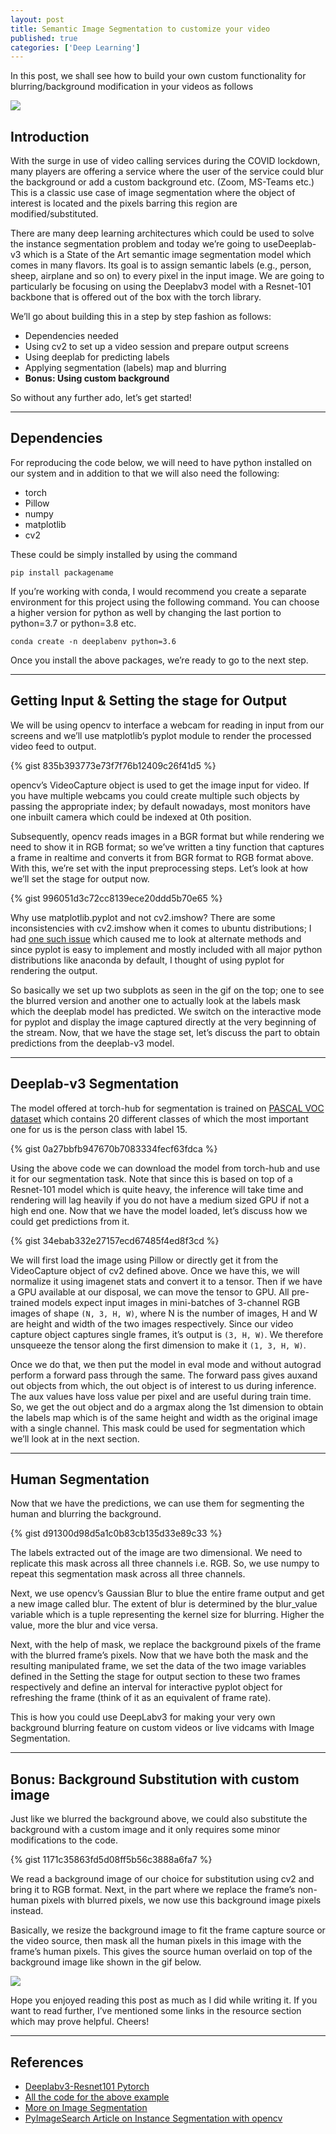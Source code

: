 ```yaml
---
layout: post
title: Semantic Image Segmentation to customize your video
published: true
categories: ['Deep Learning']
---
```


In this post, we shall see how to build your own custom functionality for blurring/background modification in your videos as follows

![](https://miro.medium.com/max/700/1*AqTqAMZTkVi9711Yj6WFuA.gif)

## Introduction

With the surge in use of video calling services during the COVID lockdown, many players are offering a service where the user of the service could blur the background or add a custom background etc. (Zoom, MS-Teams etc.) This is a classic use case of image segmentation where the object of interest is located and the pixels barring this region are modified/substituted.

There are many deep learning architectures which could be used to solve the instance segmentation problem and today we’re going to useDeeplab-v3 which is a State of the Art semantic image segmentation model which comes in many flavors. Its goal is to assign semantic labels (e.g., person, sheep, airplane and so on) to every pixel in the input image. We are going to particularly be focusing on using the Deeplabv3 model with a Resnet-101 backbone that is offered out of the box with the torch library.

We’ll go about building this in a step by step fashion as follows:
- Dependencies needed
- Using cv2 to set up a video session and prepare output screens
- Using deeplab for predicting labels
- Applying segmentation (labels) map and blurring
- **Bonus: Using custom background**

So without any further ado, let’s get started!

<hr>

## Dependencies

For reproducing the code below, we will need to have python installed on our system and in addition to that we will also need the following:

- torch
- Pillow
- numpy
- matplotlib
- cv2

These could be simply installed by using the command

```
pip install packagename
```

If you’re working with conda, I would recommend you create a separate environment for this project using the following command. You can choose a higher version for python as well by changing the last portion to python=3.7 or python=3.8 etc.

```
conda create -n deeplabenv python=3.6
```

Once you install the above packages, we’re ready to go to the next step.

<hr>

## Getting Input & Setting the stage for Output

We will be using opencv to interface a webcam for reading in input from our screens and we’ll use matplotlib’s pyplot module to render the processed video feed to output.

{% gist 835b393773e73f7f76b12409c26f41d5 %}

opencv’s VideoCapture object is used to get the image input for video. If you have multiple webcams you could create multiple such objects by passing the appropriate index; by default nowadays, most monitors have one inbuilt camera which could be indexed at 0th position.

Subsequently, opencv reads images in a BGR format but while rendering we need to show it in RGB format; so we’ve written a tiny function that captures a frame in realtime and converts it from BGR format to RGB format above. With this, we’re set with the input preprocessing steps. Let’s look at how we’ll set the stage for output now.

{% gist 996051d3c72cc8139ece20ddd5b70e65 %}

Why use matplotlib.pyplot and not cv2.imshow? There are some inconsistencies with cv2.imshow when it comes to ubuntu distributions; I had [one such issue](https://stackoverflow.com/questions/40207011/opencv-not-working-properly-with-python-on-linux-with-anaconda-getting-error-th) which caused me to look at alternate methods and since pyplot is easy to implement and mostly included with all major python distributions like anaconda by default, I thought of using pyplot for rendering the output.

So basically we set up two subplots as seen in the gif on the top; one to see the blurred version and another one to actually look at the labels mask which the deeplab model has predicted. We switch on the interactive mode for pyplot and display the image captured directly at the very beginning of the stream. Now, that we have the stage set, let’s discuss the part to obtain predictions from the deeplab-v3 model.

<hr>

## Deeplab-v3 Segmentation
The model offered at torch-hub for segmentation is trained on [PASCAL VOC dataset](http://host.robots.ox.ac.uk/pascal/VOC/voc2012/segexamples/index.html) which contains 20 different classes of which the most important one for us is the person class with label 15.

{% gist 0a27bbfb947670b7083334fecf63fdca %}

Using the above code we can download the model from torch-hub and use it for our segmentation task. Note that since this is based on top of a Resnet-101 model which is quite heavy, the inference will take time and rendering will lag heavily if you do not have a medium sized GPU if not a high end one. Now that we have the model loaded, let’s discuss how we could get predictions from it.

{% gist 34ebab332e27157ecd67485f4ed8f3cd %}

We will first load the image using Pillow or directly get it from the VideoCapture object of cv2 defined above. Once we have this, we will normalize it using imagenet stats and convert it to a tensor. Then if we have a GPU available at our disposal, we can move the tensor to GPU. All pre-trained models expect input images in mini-batches of 3-channel RGB images of shape `(N, 3, H, W)`, where N is the number of images, H and W are height and width of the two images respectively. Since our video capture object captures single frames, it’s output is `(3, H, W)`. We therefore unsqueeze the tensor along the first dimension to make it `(1, 3, H, W)`.

Once we do that, we then put the model in eval mode and without autograd perform a forward pass through the same. The forward pass gives auxand out objects from which, the out object is of interest to us during inference. The aux values have loss value per pixel and are useful during train time. So, we get the out object and do a argmax along the 1st dimension to obtain the labels map which is of the same height and width as the original image with a single channel. This mask could be used for segmentation which we’ll look at in the next section.

<hr>

## Human Segmentation
Now that we have the predictions, we can use them for segmenting the human and blurring the background.

{% gist d91300d98d5a1c0b83cb135d33e89c33 %}

The labels extracted out of the image are two dimensional. We need to replicate this mask across all three channels i.e. RGB. So, we use numpy to repeat this segmentation mask across all three channels.

Next, we use opencv’s Gaussian Blur to blue the entire frame output and get a new image called blur. The extent of blur is determined by the blur_value variable which is a tuple representing the kernel size for blurring. Higher the value, more the blur and vice versa.

Next, with the help of mask, we replace the background pixels of the frame with the blurred frame’s pixels. Now that we have both the mask and the resulting manipulated frame, we set the data of the two image variables defined in the Setting the stage for output section to these two frames respectively and define an interval for interactive pyplot object for refreshing the frame (think of it as an equivalent of frame rate).

This is how you could use DeepLabv3 for making your very own background blurring feature on custom videos or live vidcams with Image Segmentation.

<hr>

## Bonus: Background Substitution with custom image

Just like we blurred the background above, we could also substitute the background with a custom image and it only requires some minor modifications to the code.

{% gist 1171c35863fd5d08ff5b56c3888a6fa7 %}

We read a background image of our choice for substitution using cv2 and bring it to RGB format. Next, in the part where we replace the frame’s non-human pixels with blurred pixels, we now use this background image pixels instead.

Basically, we resize the background image to fit the frame capture source or the video source, then mask all the human pixels in this image with the frame’s human pixels. This gives the source human overlaid on top of the background image like shown in the gif below.

![](https://miro.medium.com/max/700/1*EMx3IYSE_herFbdm51OXng.gif)

Hope you enjoyed reading this post as much as I did while writing it. If you want to read further, I’ve mentioned some links in the resource section which may prove helpful. Cheers!

<hr>

## References

- [Deeplabv3-Resnet101 Pytorch](https://pytorch.org/hub/pytorch_vision_deeplabv3_resnet101/)
- [All the code for the above example](https://github.com/ElisonSherton/instanceSegmentation/)
- [More on Image Segmentation](http://www.cs.toronto.edu/~jepson/csc2503/segmentation.pdf)
- [PyImageSearch Article on Instance Segmentation with opencv](https://www.pyimagesearch.com/2018/11/26/instance-segmentation-with-opencv/)